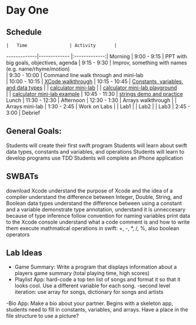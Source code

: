 # Day One

## Schedule
 	|	Time        		| Activity       |
   -------------|-------------       |:-------------:|
    Morning	    |   9:00 - 9:15      | PPT with big goals, objectives, agenda
		            |   9:15 - 9:30    	 | Improv, something with names (e.g. name/rhyme/motion)	     
 		            |   9:30 - 10:00 	   | Command line walk through and mini-lab      
 		            |   10:00 - 10:15	   | [XCode walkthrough](https://github.com/jrectenwald/intro-to-swift/blob/master/day-1/xcode-setup.md)
 		            |   10:15 - 10:45	   | [Constants, variables, and data types](https://github.com/jrectenwald/intro-to-swift/blob/master/day-1/intro-constants-variables.md)
	              	    |                      | [calculator mini-lab](https://github.com/jrectenwald/intro-to-swift/blob/master/day-1/calculator-interactive-practice.md) 
	                    |		           | [calculator mini-lab playground](https://github.com/jrectenwald/intro-to-swift/tree/master/day-1/MyCalculator.playground)		
	                    |                      | [calculator mini-lab example](https://github.com/jrectenwald/intro-to-swift/tree/master/day-1/MyPlaygroundExample.playground)
	                    |  	10:45 - 11:30	   | [strings demo and practice](https://github.com/jrectenwald/intro-to-swift/blob/master/day-1/string-methods-demo.md)
Lunch 		            |   11:30 - 12:30      |
Afternoon                   |   12:30 - 1:30       | Arrays walkthrough
		            |                      | Arrays mini-lab
		            |   1:30 - 2:45        | Work on Labs
		            |                      | Lab1
		            |                      | Lab2
		            |                      | Lab3
		            |   2:45 - 3:00        | Debrief





## General Goals: 
Students will create their first swift program
Students will learn about swift data types, constants and variables, and operations
Students will learn to develop programs use TDD
Students will complete an iPhone application


## SWBATs
download Xcode
understand the purpose of Xcode and the idea of a compiler
understand the difference between Integer, Double, String, and Boolean data types 
understand the difference between using a constant and a variable
demonstrate type annotation, understand it is unneccesary because of type inference
follow convention for naming variables
print data to the Xcode console
understand what a code comment is and how to write them
execute mathmatical operations in swift: +, -, *, /, %, also boolean operators



## Lab Ideas
- Game Summary: Write a program that displays information about a players game summary (total playing time, high scores)
- Playlist App: hard-code a top ten list of songs and format it so that it looks cool. Use a different variable for each song.
        -second level iteration: use array for songs, dictionary for songs and artists

-Bio App: Make a bio about your partner. Begins with a skeleton app, students need to fill in constants, variables, and arrays. Have a place in the file structure to use a picture? 


